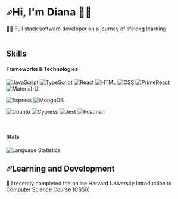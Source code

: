 <div class="Box-body">
  <h1 dir="auto"><a id="user-content-hi-im-diana-" class="anchor" aria-hidden="true" tabindex="-1" href="#hi-im-diana-"><svg class="octicon octicon-link" viewBox="0 0 16 16" version="1.1" width="16" height="16" aria-hidden="true"><path d="m7.775 3.275 1.25-1.25a3.5 3.5 0 1 1 4.95 4.95l-2.5 2.5a3.5 3.5 0 0 1-4.95 0 .751.751 0 0 1 .018-1.042.751.751 0 0 1 1.042-.018 1.998 1.998 0 0 0 2.83 0l2.5-2.5a2.002 2.002 0 0 0-2.83-2.83l-1.25 1.25a.751.751 0 0 1-1.042-.018.751.751 0 0 1-.018-1.042Zm-4.69 9.64a1.998 1.998 0 0 0 2.83 0l1.25-1.25a.751.751 0 0 1 1.042.018.751.751 0 0 1 .018 1.042l-1.25 1.25a3.5 3.5 0 1 1-4.95-4.95l2.5-2.5a3.5 3.5 0 0 1 4.95 0 .751.751 0 0 1-.018 1.042.751.751 0 0 1-1.042.018 1.998 1.998 0 0 0-2.83 0l-2.5 2.5a1.998 1.998 0 0 0 0 2.83Z"></path></svg></a>Hi, I'm Diana 👋🏻</h1>
 <div class="pt-4 mb-4">
 🧑‍🎓 Full stack software developer on a journey of lifelong learning
</div>
&nbsp;

<div class="pt-4 mb-4">
<div class="pt-4 mb-4">
  <h2>Skills</h2>
</div>
  <p>
    <h4>Frameworks &amp; Technologies</h4>
    <img src="https://img.shields.io/badge/-JavaScript-%23F7DF1E" alt="JavaScript"> 
    <img src="https://img.shields.io/badge/-TypeScript-%233178C6" alt="TypeScript"> 
    <img src="https://img.shields.io/badge/-React-%2361DAFB" alt="React"> 
    <img src="https://img.shields.io/badge/-HTML-%23E34F26" alt="HTML"> 
    <img src="https://img.shields.io/badge/-CSS-%231572B6" alt="CSS"> 
    <img src="https://img.shields.io/badge/-PrimeReact-%23673ab7" alt="PrimeReact">
    <img src="https://img.shields.io/badge/-Material--UI-0081CB?style=flat&logo=material-ui&logoColor=white" alt="Material-UI">
  </p>

  <p>
    <img src="https://img.shields.io/badge/Express-000000?style=flat&logo=express&logoColor=white" alt="Express"> 
    <img src="https://img.shields.io/badge/MongoDB-4EA94B?style=flat&logo=mongodb&logoColor=white" alt="MongoDB">
  </p>

  <p>
    <img src="https://img.shields.io/badge/Ubuntu-E95420?style=flat&logo=ubuntu&logoColor=white" alt="Ubuntu"> 
    <img src="https://img.shields.io/badge/Cypress-17202C?style=flat&logo=cypress&logoColor=white" alt="Cypress">
    <img src="https://img.shields.io/badge/Jest-C21325?style=flat&logo=jest&logoColor=white" alt="Jest">
    <img src="https://img.shields.io/badge/-Postman-FF6C37?style=flat&logo=postman&logoColor=white" alt="Postman">
  </p>
</div>


  &nbsp;

  <div class="mb-4">
  <h4> Stats</h2>
<img src="https://github-readme-stats.vercel.app/api/top-langs/?username=dianavoz&layout=compact&theme=dark" alt="Language Statistics">
  </div>
<h2 dir="auto"><a id="user-content-learning-and-development" class="anchor" aria-hidden="true" tabindex="-1" href="#learning-and-development"><svg class="octicon octicon-link" viewBox="0 0 16 16" version="1.1" width="16" height="16" aria-hidden="true"><path d="m7.775 3.275 1.25-1.25a3.5 3.5 0 1 1 4.95 4.95l-2.5 2.5a3.5 3.5 0 0 1-4.95 0 .751.751 0 0 1 .018-1.042.751.751 0 0 1 1.042-.018 1.998 1.998 0 0 0 2.83 0l2.5-2.5a2.002 2.002 0 0 0-2.83-2.83l-1.25 1.25a.751.751 0 0 1-1.042-.018.751.751 0 0 1-.018-1.042Zm-4.69 9.64a1.998 1.998 0 0 0 2.83 0l1.25-1.25a.751.751 0 0 1 1.042.018.751.751 0 0 1 .018 1.042l-1.25 1.25a3.5 3.5 0 1 1-4.95-4.95l2.5-2.5a3.5 3.5 0 0 1 4.95 0 .751.751 0 0 1-.018 1.042.751.751 0 0 1-1.042.018 1.998 1.998 0 0 0-2.83 0l-2.5 2.5a1.998 1.998 0 0 0 0 2.83Z"></path></svg></a>Learning and Development</h2>
<p dir="auto">🌱 I recently completed the online Harvard University Introduction to Computer Science Course (CS50)</p>
<!-- <h2 dir="auto"><a id="user-content-get-in-touch" class="anchor" aria-hidden="true" tabindex="-1" href="#get-in-touch"><svg class="octicon octicon-link" viewBox="0 0 16 16" version="1.1" width="16" height="16" aria-hidden="true"><path d="m7.775 3.275 1.25-1.25a3.5 3.5 0 1 1 4.95 4.95l-2.5 2.5a3.5 3.5 0 0 1-4.95 0 .751.751 0 0 1 .018-1.042.751.751 0 0 1 1.042-.018 1.998 1.998 0 0 0 2.83 0l2.5-2.5a2.002 2.002 0 0 0-2.83-2.83l-1.25 1.25a.751.751 0 0 1-1.042-.018.751.751 0 0 1-.018-1.042Zm-4.69 9.64a1.998 1.998 0 0 0 2.83 0l1.25-1.25a.751.751 0 0 1 1.042.018.751.751 0 0 1 .018 1.042l-1.25 1.25a3.5 3.5 0 1 1-4.95-4.95l2.5-2.5a3.5 3.5 0 0 1 4.95 0 .751.751 0 0 1-.018 1.042.751.751 0 0 1-1.042.018 1.998 1.998 0 0 0-2.83 0l-2.5 2.5a1.998 1.998 0 0 0 0 2.83Z"></path></svg></a>Get in touch</h2>
<p> <a href="https://www.linkedin.com/in/dianavoz/" target="_blank" rel="noopener noreferrer">LinkedIn</a> </p> -->
</div>



